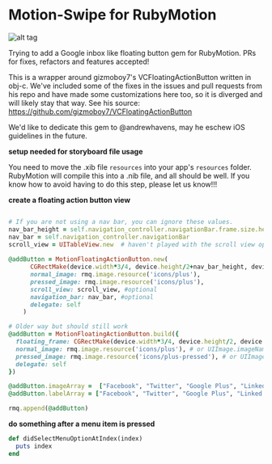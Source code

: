 Motion-Swipe for RubyMotion
====================
![alt tag](https://camo.githubusercontent.com/eb4b9d9cc51e30254b575cd5b388ad57d0a4bace/687474703a2f2f692e696d6775722e636f6d2f7968344d7743422e676966)

Trying to add a Google inbox like floating button gem for RubyMotion. PRs for fixes, refactors and features accepted!

This is a wrapper around gizmoboy7's VCFloatingActionButton written in obj-c. We've included some of the fixes in the issues and pull requests from his repo and have made some customizations here too, so it is diverged and will likely stay that way. See his source: https://github.com/gizmoboy7/VCFloatingActionButton

We'd like to dedicate this gem to @andrewhavens, may he eschew iOS guidelines in the future.

__setup needed for storyboard file usage__

You need to move the .xib file `resources` into your app's `resources` folder. RubyMotion will compile this into a .nib file, and all should be well. If you know how to avoid having to do this step, please let us know!!!

__create a floating action button view__

``` ruby

# If you are not using a nav bar, you can ignore these values.
nav_bar_height = self.navigation_controller.navigationBar.frame.size.height
nav_bar = self.navigation_controller.navigationBar
scroll_view = UITableView.new  # haven't played with the scroll view option myself
    
@addButton = MotionFloatingActionButton.new(
      CGRectMake(device.width*3/4, device.height/2+nav_bar_height, device.width*1/4, device.height/2),
      normal_image: rmq.image.resource('icons/plus'),
      pressed_image: rmq.image.resource('icons/plus'),
      scroll_view: scroll_view, #optional
      navigation_bar: nav_bar, #optional
      delegate: self
    )

# Older way but should still work
@addButton = MotionFloatingActionButton.build({
  floating_frame: CGRectMake(device.width*3/4, device.height/2, device.width*1/4, device.height/2),
  normal_image: rmq.image.resource('icons/plus'), # or UIImage.imageNamed('plus')
  pressed_image: rmq.image.resource('icons/plus-pressed'), # or UIImage.imageNamed('plus-pressed')
  delegate: self
})  

@addButton.imageArray =  ["Facebook", "Twitter", "Google Plus", "Linked in"]
@addButton.labelArray = ["Facebook", "Twitter", "Google Plus", "Linked in"]

rmq.append(@addButton)
```    

__do something after a menu item is pressed__

``` ruby
def didSelectMenuOptionAtIndex(index)
  puts index
end
```
